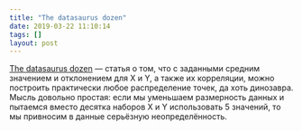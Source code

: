 ```yaml
---
title: "The datasaurus dozen"
date: 2019-03-22 11:10:14
tags: []
layout: post
---
```


[The datasaurus dozen](https://blog.revolutionanalytics.com/2017/05/the-datasaurus-dozen.html) — статья о том, что с заданными средним значением и отклонением для X и Y, а также их корреляции, можно построить практически любое распределение точек, да хоть динозавра. Мысль довольно простая: если мы уменьшаем размерность данных и пытаемся вместо десятка наборов X и Y использовать 5 значений, то мы привносим в данные серьёзную неопределённость.
